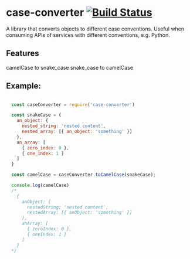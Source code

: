 # case-converter [![Build Status](https://travis-ci.org/Moezalez/case-converter.svg?branch=master)](https://travis-ci.org/Moezalez/case-converter)

A library that converts objects to different case conventions. Useful when consuming APIs of services with different
conventions, e.g. Python.

## Features

camelCase to snake_case
snake_case to camelCase

## Example:

```JavaScript

  const caseConverter = require('case-converter')

  const snakeCase = {
    an_object: {
      nested_string: 'nested content',
      nested_array: [{ an_object: 'something' }]
    },
    an_array: [
      { zero_index: 0 },
      { one_index: 1 }
    ]
  }

  const camelCase = caseConverter.toCamelCase(snakeCase);

  console.log(camelCase)
  /*
    {
      anObject: {
        nestedString: 'nested content',
        nestedArray: [{ anObject: 'something' }]
      },
      anArray: [
        { zeroIndex: 0 },
        { oneIndex: 1 }
      ]
    }
  */
```
